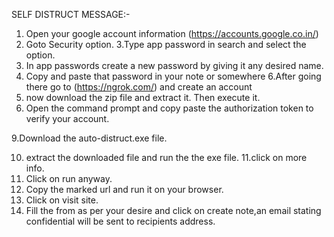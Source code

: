 SELF DISTRUCT MESSAGE:-
1. Open your google account information
(https://accounts.google.co.in/)
2. Goto Security option.
 3.Type app password in search and select the option.
4. In app passwords create a new password by giving it any desired
name.
 5. Copy and paste that password in your note or somewhere
 6.After going there go to (https://ngrok.com/) and create an account
 7. now download the zip file and extract it. Then execute it.
 8. Open the command prompt and copy paste the authorization token to
verify your account.

 9.Download the auto-distruct.exe file.

 10. extract the downloaded file and run the the exe file.
 11.click on more info.
 12. Click on run anyway.
 13. Copy the marked url and run it on your browser.
 14. Click on visit site.
 15. Fill the from as per your desire and click on create note,an
email stating confidential will be sent to recipients address.
